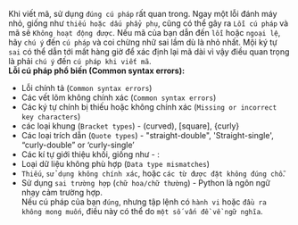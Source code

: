 Khi viết mã, sử dụng `đúng cú pháp` rất quan trong. Ngay một lỗi đánh máy nhỏ, giống như `thiếu hoặc dấu phẩy phụ`, cũng có thể gây ra ` Lỗi cú pháp ` và mã sẽ ` Không hoạt động được `. Nếu mã của bạn dẫn đến `lỗi` hoặc `ngoại lệ`, hãy `chú ý` đến ` cú pháp ` và coi chừng nhữ sai lầm dù là nhỏ nhất. Mội ký tự `sai` có thể dẫn tới mất hàng giờ để xác định lại mã dài vì vậy điều quan trọng là phải `chú ý` đến `cú pháp khi viết mã`. <br>
**Lỗi cú pháp phổ biến (Common syntax errors):**
* Lỗi chính tả (`Common syntax errors`) 
* Các vết lõm không chính xác (`Common syntax errors`)
* Các ký tự chính bị thiếu hoặc không chính xác (`Missing or incorrect key characters`)
 * các loại khung (`Bracket types`) - (curved), [square], {curly}
 * Các loại trích dẫn (`Quote types`) - "straight-double", 'Straight-single', “curly-double” or ‘curly-single’
 * Các kí tự giới thiệu khối, giống như - :
* Loại dữ liệu không phù hợp (`Data type mismatches`)
*  ` Thiếu `, ` sử dụng không chính xác `, hoặc ` các từ được đặt không đúng chỗ `.
*  Sử dụng `sai trường hợp` (`chữ hoa/chữ thường`) - Python là ngôn ngữ nhạy cảm trường hợp.<br>
Nếu cú pháp của bạn `đúng`, nhưng tập lệnh có `hành vi` hoặc `đầu ra không mong muốn`, điều này có thể do `một số vấn đề về ngữ nghĩa`. 
